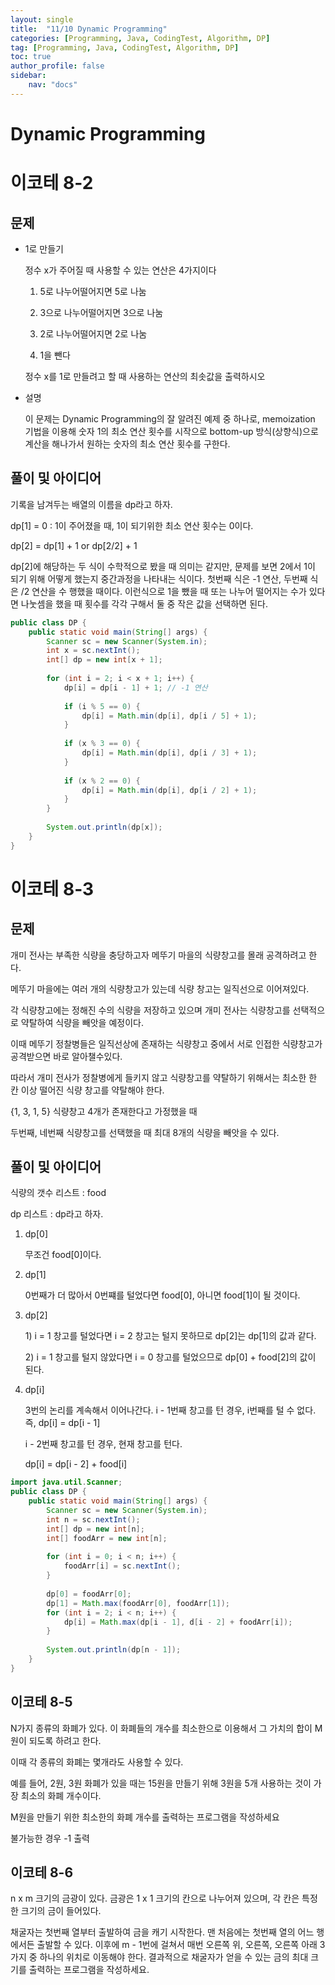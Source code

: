 ```yaml
---
layout: single
title:  "11/10 Dynamic Programming"
categories: [Programming, Java, CodingTest, Algorithm, DP]
tag: [Programming, Java, CodingTest, Algorithm, DP]
toc: true
author_profile: false
sidebar:
    nav: "docs"
---
```




# Dynamic Programming

#  이코테 8-2

## 문제

* 1로 만들기

  정수 x가 주어질 때 사용할 수 있는 연산은 4가지이다

  1. 5로 나누어떨어지면 5로 나눔

  2. 3으로 나누어떨어지면 3으로 나눔

  3. 2로 나누어떨어지면 2로 나눔

  4. 1을 뺀다

  정수 x를 1로 만들려고 할 때 사용하는 연산의 최솟값을 출력하시오

* 설명

  이 문제는 Dynamic Programming의 잘 알려진 예제 중 하나로, memoization 기법을 이용해 숫자 1의 최소 연산 횟수를 시작으로 bottom-up 방식(상향식)으로 계산을 해나가서 원하는 숫자의 최소 연산 횟수를 구한다.

## 풀이 및 아이디어

기록을 남겨두는 배열의 이름을 dp라고 하자.

dp[1] = 0 : 1이 주어졌을 때, 1이 되기위한 최소 연산 횟수는 0이다.

dp[2] = dp[1] + 1 or dp[2/2] + 1

dp[2]에 해당하는 두 식이 수학적으로 봤을 때 의미는 같지만, 문제를 보면 2에서 1이 되기 위해 어떻게 했는지 중간과정을 나타내는 식이다. 첫번째 식은 -1 연산, 두번째 식은 /2 연산을 수 행했을 때이다. 이런식으로 1을 뺐을 때 또는 나누어 떨어지는 수가 있다면 나눗셈을 했을 때 횟수를 각각 구해서 둘 중 작은 값을 선택하면 된다.

```java
public class DP {
    public static void main(String[] args) {
        Scanner sc = new Scanner(System.in);
        int x = sc.nextInt();
        int[] dp = new int[x + 1];
        
        for (int i = 2; i < x + 1; i++) {
            dp[i] = dp[i - 1] + 1; // -1 연산
            
            if (i % 5 == 0) {
                dp[i] = Math.min(dp[i], dp[i / 5] + 1);
            }
            
            if (x % 3 == 0) {
                dp[i] = Math.min(dp[i], dp[i / 3] + 1);
            }
            
            if (x % 2 == 0) {
                dp[i] = Math.min(dp[i], dp[i / 2] + 1);
            }
        }
        
        System.out.println(dp[x]);
    }
}
```



# 이코테 8-3

## 문제

개미 전사는 부족한 식량을 충당하고자 메뚜기 마을의 식량창고를 몰래 공격하려고 한다.

메뚜기 마을에는 여러 개의 식량창고가 있는데 식량 창고는 일직선으로 이어져있다.

각 식량창고에는 정해진 수의 식량을 저장하고 있으며 개미 전사는 식량창고를 선택적으로 약탈하여 식량을 빼앗을 예정이다.

이때 메뚜기 정찰병들은 일직선상에 존재하는 식량창고 중에서 서로 인접한 식량창고가 공격받으면 바로 알아챌수있다.

따라서 개미 전사가 정찰병에게 들키지 않고 식량창고를 약탈하기 위해서는 최소한 한 칸 이상 떨어진 식량 창고를 약탈해야 한다.

{1, 3, 1, 5} 식량창고 4개가 존재한다고 가정했을 때

두번째, 네번째 식량창고를 선택했을 때 최대 8개의 식량을 빼앗을 수 있다.



## 풀이 및 아이디어

식량의 갯수 리스트 : food

dp 리스트 : dp라고 하자.

1. dp[0]

   무조건 food[0]이다.

2. dp[1]

   0번째가 더 많아서 0번쨰를 털었다면 food[0], 아니면 food[1]이 될 것이다.

3. dp[2]

   1\) i = 1 창고를 털었다면 i = 2 창고는 털지 못하므로 dp[2]는 dp[1]의 값과 같다.

   2\) i = 1 창고를 털지 않았다면 i = 0 창고를 털었으므로 dp[0] + food[2]의 값이 된다.

4. dp[i]

   3번의 논리를 계속해서 이어나간다. i - 1번째 창고를 턴 경우, i번째를 털 수 없다. 즉, dp[i] = dp[i - 1]

   i - 2번째 창고를 턴 경우, 현재 창고를 턴다.

   dp[i] = dp[i - 2] + food[i]

```java
import java.util.Scanner;
public class DP {
    public static void main(String[] args) {
        Scanner sc = new Scanner(System.in);
        int n = sc.nextInt();
        int[] dp = new int[n];
        int[] foodArr = new int[n];
        
        for (int i = 0; i < n; i++) {
            foodArr[i] = sc.nextInt();
        }
        
        dp[0] = foodArr[0];
        dp[1] = Math.max(foodArr[0], foodArr[1]);
        for (int i = 2; i < n; i++) {
			dp[i] = Math.max(dp[i - 1], d[i - 2] + foodArr[i]);
        }
        
        System.out.println(dp[n - 1]);
    }
}
```



## 이코테 8-5

N가지 종류의 화폐가 있다. 이 화폐들의 개수를 최소한으로 이용해서 그 가치의 합이 M원이 되도록 하려고 한다.

이때 각 종류의 화폐는 몇개라도 사용할 수 있다.

예를 들어, 2원, 3원 화폐가 있을 때는 15원을 만들기 위해 3원을 5개 사용하는 것이 가장 최소의 화폐 개수이다.

M원을 만들기 위한 최소한의 화폐 개수를 출력하는 프로그램을 작성하세요

불가능한 경우 -1 출력



## 이코테 8-6

n x m 크기의 금광이 있다. 금광은 1 x 1 크기의 칸으로 나누어져 있으며, 각 칸은 특정한 크기의 금이 들어있다.

채굴자는 첫번째 열부터 출발하여 금을 캐기 시작한다. 맨 처음에는 첫번째 열의 어느 행에서든 출발할 수 있다. 이후에 m - 1번에 걸쳐서 매번 오른쪽 위, 오른쪽, 오른쪽 아래 3가지 중 하나의 위치로 이동해야 한다. 결과적으로 채굴자가 얻을 수 있는 금의 최대 크기를 출력하는 프로그램을 작성하세요.
